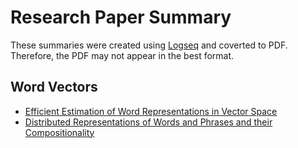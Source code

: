 # Research Paper Summary

These summaries were created using [Logseq](https://logseq.com) and coverted to PDF. Therefore, the PDF may not appear in the best format.

## Word Vectors
* [Efficient Estimation of Word Representations in Vector Space](/Research%20Paper%20Summary/Efficient%20Estimation%20of%20Word%20Representations%20in%20Vector%20Space.pdf)
* [Distributed Representations of Words and Phrases and their Compositionality](/Research%20Paper%20Summary/Distributed%20Representations%20of%20Words%20and%20Phrases%20and%20their%20Compositionality.pdf)